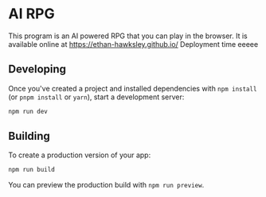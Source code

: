 # AI RPG

This program is an AI powered RPG that you can play in the browser. It is available online at https://ethan-hawksley.github.io/
Deployment time eeeee
## Developing

Once you've created a project and installed dependencies with `npm install` (or `pnpm install` or `yarn`), start a
development server:

```bash
npm run dev
```

## Building

To create a production version of your app:

```bash
npm run build
```

You can preview the production build with `npm run preview`.
